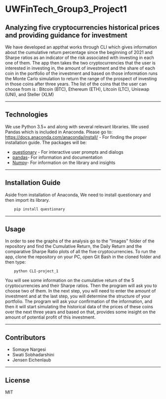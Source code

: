 # UWFinTech_Group3_Project1
## Analyzing five cryptocurrencies historical prices and providing guidance for investment
We have developed an appthat works through CLI which gives information about the cumulative return percentage since the beginning of 2021 and Sharpe ratios as an indicator of the risk associated with investing in each one of them. The app then takes the two cryptocurrencies that the user is interested in investing in, the amount of investment and the share of each coin in the portfolio of the investment and based on those information runs the Monte Carlo simulation to return the range of the prospect of investing in those coins after three years.
The list of the coins that the user can choose from is : Bitcoin (BTC), Ethereum (ETH), Litcoin (LTC), Uniswap (UNI), and Steller (XLM)

---

## Technologies
We use Python 3.5+ and along with several relevant libraries. We used Pandas which is included in Anaconda. Please go to: https://docs.anaconda.com/anaconda/install/ - For finding the proper installation guide.
The packages will be:
* [questionary](https://github.com/tmbo/questionary) - For interactive user prompts and dialogs
* [pandas](https://github.com/pandas-dev/pandas)- For information and documentation
* [Numpy](https://github.com/AhmetFurkanDEMIR/Numpy)- For information on the library and insights


---

## Installation Guide
Aside from installation of Anaconda, We need to install questionary and then import its library.
```python
    pip install questionary
```

---

## Usage
In order to see the graphs of the analysis go to the "Images" folder of the repository and find the Cumulative Return, the Daily Return and the comparative Sharpe Ratio plots of all the five cryptocurrencies.
To run the app, clone the repository on your PC, open Git Bash in the cloned folder and then type:
```console
    python CLI-project_1
```
You will see some information on the cumulative return of the 5 cryptocurrencies and their Sharpe ratios.
Then the program will ask you to choose two of them. In the next step, you will need to enter the amount of investment and at the last step, you will determine the structure of your portfolio. The program will ask your confirmation of the information, and then it will start simulating the historical data of the prices of these coins over the next three years and based on that, provides some insight on the amount of potential profit of this investment.

---

## Contributors
- Somaye Nargesi  
- Swati Sobhadarshini  
- Jensen Eichenlaub  

---

## License

MIT
